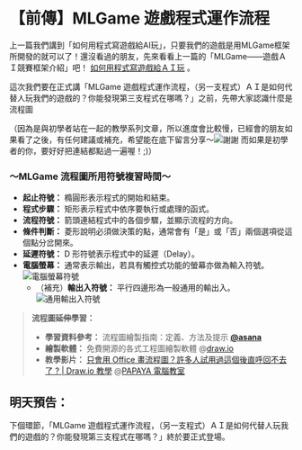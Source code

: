 # 【前傳】MLGame 遊戲程式運作流程

上一篇我們講到「如何用程式寫遊戲給AI玩」，只要我們的遊戲是用MLGame框架所開發的就可以了！還沒看過的朋友，先來看看上一篇的「MLGame——遊戲ＡＩ競賽框架介紹」吧！ [如何用程式寫遊戲給ＡＩ玩](https://ithelp.ithome.com.tw/articles/10291888) 。

這次我們要在正式講「MLGame 遊戲程式運作流程，（另一支程式）ＡＩ是如何代替人玩我們的遊戲的？你能發現第三支程式在哪嗎？」之前，先帶大家認識什麼是流程圖

（因為是與初學者站在一起的教學系列文章，所以進度會比較慢，已經會的朋友如果看了之後，有任何建議或補充，希望能在底下留言分享～![謝謝](https://ithelp.ithome.com.tw/images/emoticon/emoticon41.gif) 而如果是初學者的你，要好好把連結都點過一遍喔！;)）

### ～MLGame 流程圖所用符號複習時間～

- **起止符號：** 橢圓形表示程式的開始和結束。
- **程式步驟：** 矩形表示程式中依序要執行或處理的函式。
- **流程符號：** 箭頭連結程式中的各個步驟，並顯示流程的方向。
- **條件判斷：** 菱形說明必須做決策的點，通常會有「是」或「否」兩個選項從這個點分岔開來。
- **延遲符號：** D 形符號表示程式中的延遲（Delay）。
- **電腦螢幕：** 通常表示輸出，若具有觸控式功能的螢幕亦做為輸入符號。
    ![電腦螢幕符號](https://raw.githubusercontent.com/Jesse-Jumbo/MLGameTemplate/main/Iron_article_2022/03/image/computer_display.png)   
    - （補充）**輸出入符號：** 平行四邊形為一般通用的輸出入。
        ![通用輸出入符號](https://raw.githubusercontent.com/Jesse-Jumbo/MLGameTemplate/main/Iron_article_2022/03/image/std_i_o.png)
> **流程圖**~~**延伸**~~**學習：**
> 
> - **學習資料參考：** 流程圖繪製指南：定義、方法及提示 **[@asana](https://asana.com/zh-tw/resources/process-mapping)**
> - **繪製軟體：** 免費開源的各式工程圖繪製軟體 @[draw.io](http://draw.io)
> - **教學影片：** [只會用 Office 畫流程圖？許多人試用過這個後直呼回不去了 ? | Draw.io 教學](https://youtu.be/CU0ZhMoXz7k) @[PAPAYA 電腦教室](https://www.youtube.com/c/papayaclass)

## 明天預告：
下個環節，「MLGame 遊戲程式運作流程，（另一支程式）ＡＩ是如何代替人玩我們的遊戲的？你能發現第三支程式在哪嗎？」終於要正式登場。